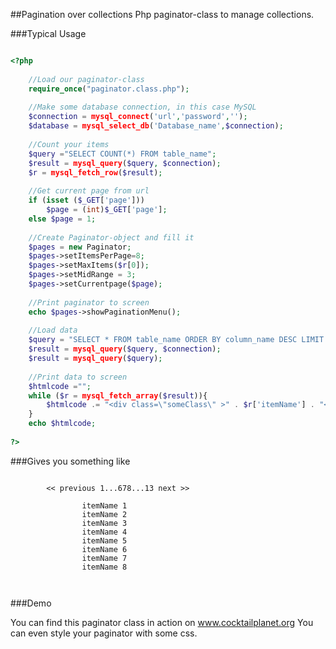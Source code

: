 ##Pagination over collections
Php paginator-class to manage collections.

###Typical Usage

```php

<?php
	
	//Load our paginator-class
	require_once("paginator.class.php");
	
	//Make some database connection, in this case MySQL
	$connection = mysql_connect('url','password','');
	$database = mysql_select_db('Database_name',$connection);
	
	//Count your items
	$query ="SELECT COUNT(*) FROM table_name";
	$result = mysql_query($query, $connection);
	$r = mysql_fetch_row($result);
	
	//Get current page from url
	if (isset ($_GET['page']))
		$page = (int)$_GET['page'];
	else $page = 1;
	
	//Create Paginator-object and fill it
	$pages = new Paginator;
	$pages->setItemsPerPage=8;
	$pages->setMaxItems($r[0]);
	$pages->setMidRange = 3;
	$pages->setCurrentpage($page);
	
	//Print paginator to screen
	echo $pages->showPaginationMenu();
	
	//Load data
	$query = "SELECT * FROM table_name ORDER BY column_name DESC LIMIT " . $pages->getStartingIndex() . ", " . $pages->getItemsPerPage() . "";
	$result = mysql_query($query, $connection);
	$result = mysql_query($query);
	
	//Print data to screen
	$htmlcode ="";
	while ($r = mysql_fetch_array($result)){
		$htmlcode .= "<div class=\"someClass\" >" . $r['itemName'] . "</div>";
	}
	echo $htmlcode;
	
?>

```
	
	
###Gives you something like

```

		<< previous 1...678...13 next >>
		
				itemName 1
				itemName 2
				itemName 3
				itemName 4
				itemName 5
				itemName 6
				itemName 7
				itemName 8
				
				
```

###Demo

You can find this paginator class in action on <a href="http://www.cocktailplanet.org">www.cocktailplanet.org</a> You can even style your paginator with some css.